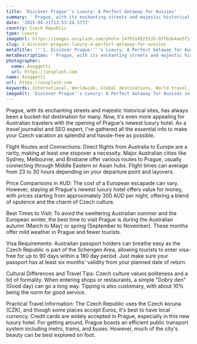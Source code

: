 ```yaml
---
title: 'Discover Prague''s Luxury: A Perfect Getaway for Aussies'
summary: ' Prague, with its enchanting streets and majestic historical sites, has always been a bucket-list destination for many. Now, it''s even more appealing ...'
date: '2025-04-21T13:53:24.577Z'
country: Czech Republic
type: Luxury
imageUrl: https://images.unsplash.com/photo-1476514525535-07fb3b4ae5f1
slug: 1-discover-pragues-luxury-a-perfect-getaway-for-aussies
metaTitle: '''1. Discover Prague''''s Luxury: A Perfect Getaway for Aussies'''
metaDescription: ' Prague, with its enchanting streets and majestic historical sites, has always been a bucket-list destination for many. Now, it''s even more appealing ...'
photographer:
  name: Asoggetti
  url: https://unsplash.com
name: Asoggetti
url: https://unsplash.com
keywords: International, Worldwide, Global destinations, World travel, Luxury hotels, Luxury resorts, Luxury travel, Exclusive destinations, Travel guide, Best places, Hidden gems, Travel tips, Must visit, Budget travel, Adventure travel
imageAlt: 'Discover Prague''s Luxury: A Perfect Getaway for Aussies in Czech Republic | Photo by Asoggetti'
---
```


Prague, with its enchanting streets and majestic historical sites, has always been a bucket-list destination for many. Now, it's even more appealing for Australian travelers with the opening of Prague's newest luxury hotel. As a travel journalist and SEO expert, I've gathered all the essential info to make your Czech vacation as splendid and hassle-free as possible.

Flight Routes and Connections: Direct flights from Australia to Europe are a rarity, making at least one stopover a necessity. Major Australian cities like Sydney, Melbourne, and Brisbane offer various routes to Prague, usually connecting through Middle Eastern or Asian hubs. Flight times can average from 23 to 30 hours depending on your departure point and layovers. 

Price Comparisons in AUD: The cost of a European escapade can vary. However, staying at Prague's newest luxury hotel offers value for money, with prices starting from approximately 300 AUD per night, offering a blend of opulence and the charm of Czech culture. 

Best Times to Visit: To avoid the sweltering Australian summer and the European winter, the best time to visit Prague is during the Australian autumn (March to May) or spring (September to November). These months offer mild weather in Prague and fewer tourists.

Visa Requirements: Australian passport holders can breathe easy as the Czech Republic is part of the Schengen Area, allowing tourists to enter visa-free for up to 90 days within a 180 day period. Just make sure your passport has at least six months' validity from your planned date of return.

Cultural Differences and Travel Tips: Czech culture values politeness and a bit of formality. When entering shops or restaurants, a simple "Dobrý den" (Good day) can go a long way. Tipping is also customary, with about 10% being the norm for good service. 

Practical Travel Information: The Czech Republic uses the Czech koruna (CZK), and though some places accept Euros, it's best to have local currency. Credit cards are widely accepted in Prague, especially in this new luxury hotel. For getting around, Prague boasts an efficient public transport system including metro, trams, and buses. However, much of the city's beauty can be best explored on foot.